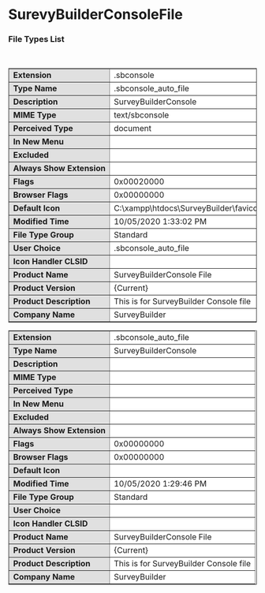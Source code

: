 # SurevyBuilderConsoleFile
<html><head><title>File Types List</title></head>
<body>
 <h3>File Types List</h3>
<br><p><table border="1" cellpadding="5">
<tr><td bgcolor="E0E0E0" nowrap><b>Extension</b><td bgcolor=#FFFFFF nowrap>.sbconsole
<tr><td bgcolor="E0E0E0" nowrap><b>Type Name</b><td bgcolor=#FFFFFF nowrap>.sbconsole_auto_file
<tr><td bgcolor="E0E0E0" nowrap><b>Description</b><td bgcolor=#FFFFFF nowrap>SurveyBuilderConsole
<tr><td bgcolor="E0E0E0" nowrap><b>MIME Type</b><td bgcolor=#FFFFFF nowrap>text/sbconsole
<tr><td bgcolor="E0E0E0" nowrap><b>Perceived Type</b><td bgcolor=#FFFFFF nowrap>document
<tr><td bgcolor="E0E0E0" nowrap><b>In New Menu</b><td bgcolor=#FFFFFF nowrap>&nbsp;
<tr><td bgcolor="E0E0E0" nowrap><b>Excluded</b><td bgcolor=#FFFFFF nowrap>&nbsp;
<tr><td bgcolor="E0E0E0" nowrap><b>Always Show Extension</b><td bgcolor=#FFFFFF nowrap>&nbsp;
<tr><td bgcolor="E0E0E0" nowrap><b>Flags</b><td bgcolor=#FFFFFF nowrap>0x00020000
<tr><td bgcolor="E0E0E0" nowrap><b>Browser Flags</b><td bgcolor=#FFFFFF nowrap>0x00000000
<tr><td bgcolor="E0E0E0" nowrap><b>Default Icon</b><td bgcolor=#FFFFFF nowrap>C:\xampp\htdocs\SurveyBuilder\favicon.ico,0
<tr><td bgcolor="E0E0E0" nowrap><b>Modified Time</b><td bgcolor=#FFFFFF nowrap>10/05/2020 1:33:02 PM
<tr><td bgcolor="E0E0E0" nowrap><b>File Type Group</b><td bgcolor=#FFFFFF nowrap>Standard
<tr><td bgcolor="E0E0E0" nowrap><b>User Choice</b><td bgcolor=#FFFFFF nowrap>.sbconsole_auto_file
<tr><td bgcolor="E0E0E0" nowrap><b>Icon Handler CLSID</b><td bgcolor=#FFFFFF nowrap>&nbsp;
<tr><td bgcolor="E0E0E0" nowrap><b>Product Name</b><td bgcolor=#FFFFFF nowrap>SurveyBuilderConsole File
<tr><td bgcolor="E0E0E0" nowrap><b>Product Version</b><td bgcolor=#FFFFFF nowrap>{Current}
<tr><td bgcolor="E0E0E0" nowrap><b>Product Description</b><td bgcolor=#FFFFFF nowrap>This is for SurveyBuilder Console file
<tr><td bgcolor="E0E0E0" nowrap><b>Company Name</b><td bgcolor=#FFFFFF nowrap>SurveyBuilder
</table><p>
<table border="1" cellpadding="5">
<tr><td bgcolor="E0E0E0" nowrap><b>Extension</b><td bgcolor=#FFFFFF nowrap>.sbconsole_auto_file
<tr><td bgcolor="E0E0E0" nowrap><b>Type Name</b><td bgcolor=#FFFFFF nowrap>SurveyBuilderConsole
<tr><td bgcolor="E0E0E0" nowrap><b>Description</b><td bgcolor=#FFFFFF nowrap>&nbsp;
<tr><td bgcolor="E0E0E0" nowrap><b>MIME Type</b><td bgcolor=#FFFFFF nowrap>&nbsp;
<tr><td bgcolor="E0E0E0" nowrap><b>Perceived Type</b><td bgcolor=#FFFFFF nowrap>&nbsp;
<tr><td bgcolor="E0E0E0" nowrap><b>In New Menu</b><td bgcolor=#FFFFFF nowrap>&nbsp;
<tr><td bgcolor="E0E0E0" nowrap><b>Excluded</b><td bgcolor=#FFFFFF nowrap>&nbsp;
<tr><td bgcolor="E0E0E0" nowrap><b>Always Show Extension</b><td bgcolor=#FFFFFF nowrap>&nbsp;
<tr><td bgcolor="E0E0E0" nowrap><b>Flags</b><td bgcolor=#FFFFFF nowrap>0x00000000
<tr><td bgcolor="E0E0E0" nowrap><b>Browser Flags</b><td bgcolor=#FFFFFF nowrap>0x00000000
<tr><td bgcolor="E0E0E0" nowrap><b>Default Icon</b><td bgcolor=#FFFFFF nowrap>&nbsp;
<tr><td bgcolor="E0E0E0" nowrap><b>Modified Time</b><td bgcolor=#FFFFFF nowrap>10/05/2020 1:29:46 PM
<tr><td bgcolor="E0E0E0" nowrap><b>File Type Group</b><td bgcolor=#FFFFFF nowrap>Standard
<tr><td bgcolor="E0E0E0" nowrap><b>User Choice</b><td bgcolor=#FFFFFF nowrap>&nbsp;
<tr><td bgcolor="E0E0E0" nowrap><b>Icon Handler CLSID</b><td bgcolor=#FFFFFF nowrap>&nbsp;
<tr><td bgcolor="E0E0E0" nowrap><b>Product Name</b><td bgcolor=#FFFFFF nowrap>SurveyBuilderConsole File
<tr><td bgcolor="E0E0E0" nowrap><b>Product Version</b><td bgcolor=#FFFFFF nowrap>{Current}
<tr><td bgcolor="E0E0E0" nowrap><b>Product Description</b><td bgcolor=#FFFFFF nowrap>This is for SurveyBuilder Console file
<tr><td bgcolor="E0E0E0" nowrap><b>Company Name</b><td bgcolor=#FFFFFF nowrap>SurveyBuilder
</table><p>

</body></html>
